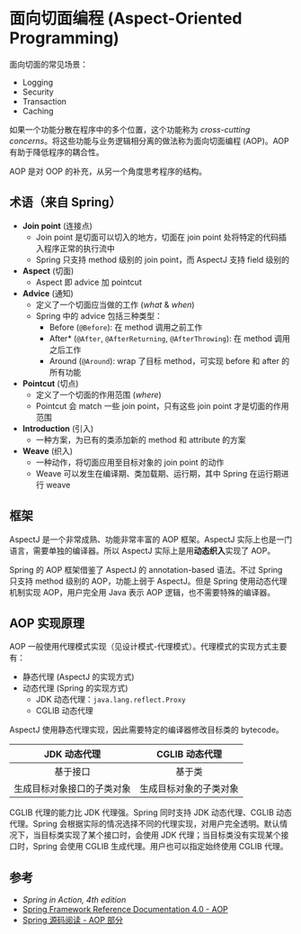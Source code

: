 # 面向切面编程 (Aspect-Oriented Programming)

面向切面的常见场景：

+ Logging
+ Security
+ Transaction
+ Caching

如果一个功能分散在程序中的多个位置，这个功能称为 _cross-cutting concerns_。将这些功能与业务逻辑相分离的做法称为面向切面编程 (AOP)。AOP 有助于降低程序的耦合性。

AOP 是对 OOP 的补充，从另一个角度思考程序的结构。

## 术语（来自 Spring）

+ **Join point** (连接点)
  + Join point 是切面可以切入的地方，切面在 join point 处将特定的代码插入程序正常的执行流中
  + Spring 只支持 method 级别的 join point，而 AspectJ 支持 field 级别的
+ **Aspect** (切面)
  + Aspect 即 advice 加 pointcut
+ **Advice** (通知)
  + 定义了一个切面应当做的工作 (_what_ & _when_)
  + Spring 中的 advice 包括三种类型：
    + Before (`@Before`): 在 method 调用之前工作
    + After* (`@After`, `@AfterReturning`, `@AfterThrowing`): 在 method 调用之后工作
    + Around (`@Around`): wrap 了目标 method，可实现 before 和 after 的所有功能
+ **Pointcut** (切点)
  + 定义了一个切面的作用范围 (_where_)
  + Pointcut 会 match 一些 join point，只有这些 join point 才是切面的作用范围
+ **Introduction** (引入)
  + 一种方案，为已有的类添加新的 method 和 attribute 的方案 
+ **Weave** (织入)
  + 一种动作，将切面应用至目标对象的 join point 的动作
  + Weave 可以发生在编译期、类加载期、运行期，其中 Spring 在运行期进行 weave

## 框架

AspectJ 是一个非常成熟、功能非常丰富的 AOP 框架。AspectJ 实际上也是一门语言，需要单独的编译器。所以 AspectJ 实际上是用**动态织入**实现了 AOP。

Spring 的 AOP 框架借鉴了 AspectJ 的 annotation-based 语法。不过 Spring 只支持 method 级别的 AOP，功能上弱于 AspectJ。但是 Spring 使用动态代理机制实现 AOP，用户完全用 Java 表示 AOP 逻辑，也不需要特殊的编译器。

## AOP 实现原理

AOP 一般使用代理模式实现（见设计模式-代理模式）。代理模式的实现方式主要有：

+ 静态代理 (AspectJ 的实现方式)
+ 动态代理 (Spring 的实现方式)
  + JDK 动态代理：`java.lang.reflect.Proxy`
  + CGLIB 动态代理

AspectJ 使用静态代理实现，因此需要特定的编译器修改目标类的 bytecode。

| JDK 动态代理 | CGLIB 动态代理 |
| :-: | :-: |
| 基于接口 | 基于类 |
| 生成目标对象接口的子类对象 | 生成目标对象的子类对象 |

CGLIB 代理的能力比 JDK 代理强。Spring 同时支持 JDK 动态代理、CGLIB 动态代理。Spring 会根据实际的情况选择不同的代理实现，对用户完全透明。默认情况下，当目标类实现了某个接口时，会使用 JDK 代理；当目标类没有实现某个接口时，Spring 会使用 CGLIB 生成代理。用户也可以指定始终使用 CGLIB 代理。

## 参考

+ _Spring in Action, 4th edition_
+ [Spring Framework Reference Documentation 4.0 - AOP](https://docs.spring.io/spring/docs/4.0.x/spring-framework-reference/html/aop.html)
+ [Spring 源码阅读 - AOP 部分](https://github.com/seaswalker/Spring/blob/master/note/spring-aop.md)